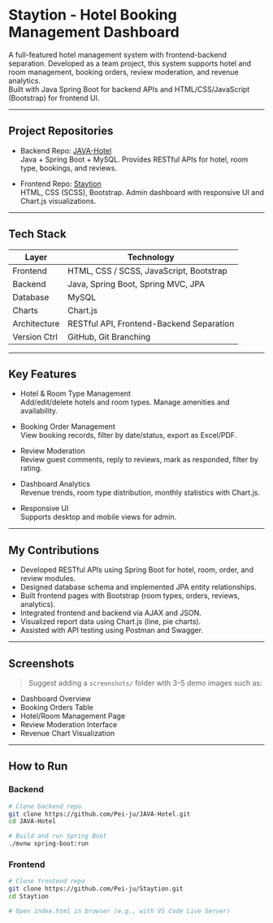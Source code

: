 # Staytion - Hotel Booking Management Dashboard

A full-featured hotel management system with frontend-backend separation. Developed as a team project, this system supports hotel and room management, booking orders, review moderation, and revenue analytics.  
Built with Java Spring Boot for backend APIs and HTML/CSS/JavaScript (Bootstrap) for frontend UI.

---

## Project Repositories

- Backend Repo: [JAVA-Hotel](https://github.com/Pei-ju/JAVA-Hotel)  
  Java + Spring Boot + MySQL. Provides RESTful APIs for hotel, room type, bookings, and reviews.

- Frontend Repo: [Staytion](https://github.com/Pei-ju/Staytion)  
  HTML, CSS (SCSS), Bootstrap. Admin dashboard with responsive UI and Chart.js visualizations.

---

## Tech Stack

| Layer        | Technology                                  |
|--------------|----------------------------------------------|
| Frontend     | HTML, CSS / SCSS, JavaScript, Bootstrap      |
| Backend      | Java, Spring Boot, Spring MVC, JPA           |
| Database     | MySQL                                        |
| Charts       | Chart.js                                     |
| Architecture | RESTful API, Frontend-Backend Separation     |
| Version Ctrl | GitHub, Git Branching                        |

---

## Key Features

- Hotel & Room Type Management  
  Add/edit/delete hotels and room types. Manage amenities and availability.

- Booking Order Management  
  View booking records, filter by date/status, export as Excel/PDF.

- Review Moderation  
  Review guest comments, reply to reviews, mark as responded, filter by rating.

- Dashboard Analytics  
  Revenue trends, room type distribution, monthly statistics with Chart.js.

- Responsive UI  
  Supports desktop and mobile views for admin.

---

## My Contributions

- Developed RESTful APIs using Spring Boot for hotel, room, order, and review modules.
- Designed database schema and implemented JPA entity relationships.
- Built frontend pages with Bootstrap (room types, orders, reviews, analytics).
- Integrated frontend and backend via AJAX and JSON.
- Visualized report data using Chart.js (line, pie charts).
- Assisted with API testing using Postman and Swagger.

---

## Screenshots

> Suggest adding a `screenshots/` folder with 3–5 demo images such as:
- Dashboard Overview
- Booking Orders Table
- Hotel/Room Management Page
- Review Moderation Interface
- Revenue Chart Visualization

---

## How to Run

### Backend

```bash
# Clone backend repo
git clone https://github.com/Pei-ju/JAVA-Hotel.git
cd JAVA-Hotel

# Build and run Spring Boot
./mvnw spring-boot:run
```
### Frontend

```bash
# Clone frontend repo
git clone https://github.com/Pei-ju/Staytion.git
cd Staytion

# Open index.html in browser (e.g., with VS Code Live Server)
```
